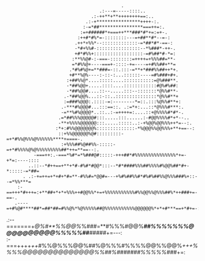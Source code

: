                                               .                                            
                                      .:---=-----::::..                                   
                                   .:-++**+**++++++++==:..                                
                                 .:-+****************++++-:.                              
                                :-=*##****************===++=:.                            
                               :=+######*+===++***###*#*+=:=+-.                           
                              :++#*#%*=-::::::::---=+##**#*--=-:                          
                             .++*+%%*--:::::::::::::-=*##*#*-==-:                         
                             -*#+%%#-::::::::::::::::--*%###*-++-.                        
                             +#*#%%+::::::::::::::::::-=#%##*#-*=:                        
                            :**%%@#-:-===-::::::::=++++=+%%%##=**-                        
                            =*#%%@+----===+-::::-+=----=+#%%##+**=                        
                           .*#%#%@+=**###=-::.:::-=**+*###%%##++*+.                       
                           +#**%@%----:-::-:...::::::----=#%###+#+.                       
                          :+##%%@*....:::::....:::::::::::=@%###**.                       
                          -*##%@@+.....::::....::::::::::::#@%#%##:                       
                          -*##%@@#....::--.....:::--:::::::*@%%#**-                       
                         .-*##%@@%...::-::..:::::::::::::::*@%%#**+                       
                         :=###%@@@:.::::-=:--------*=::.:::%@%%#**+:                      
                        .-***#%@@@#...:::==::. .:=*+:...::*@%%%#***:.                     
                        -=**%#%@@@@*..::..:-=++++=:....::+@%%%%#*#*-.                     
                       .=*##%%%@@@@@#:::.....:::......:-#@@%%%%#*+*--..                   
                       -**+%%%%@@@@@@:::.....:::::..:-+%@@%@@%%%++*=--:.                  
                      :*+:#%%@@@@@@@%::::::::::::::-*%@@@%%@@%%%+**+==--:                 
                       ::+%%@@@@@@%@#:::::::::-=+*#%%@%%%@%%%%%%****+====-.               
                        :+%%%##%@##%%-:::::-=+*#%%%%@%@%%%%%%%%%##*++=**==--:.            
              -===++:.-===*%#*=*%###@#:::::-+++##*#%%%%%%%%%%%%%%%*+=-+*=:----::::        
            ..::--*#++==+**+*#-#%#*#@@*:::--*#*####%%%##%%%%#%@@%##*#+-*:::::-=*##=       
          . .:-+=++=+*+#+*#=**-#%%#=*@@#=---+%#%##%%#*#%#%##%%@%%%###%+::--=*%%***=       
        :-==+++*#+++=:+**##+*+*+%%%++#@@%%*+=+%%%%%%%%%%%#%%@@%%@%%%##%*++###+=-==-.      
       .----=+#%@#****##*=##*##=#%%@%*%@%%%%%##@%%%%%%%%%%%@@@@@@%*+*+#***==+*#+=-::.     
   .:--=======+*@%#**%%@@%*%###=**#%%%#@@%****##%%%%%%%@@@@@@@@@@%%%%%##***#####*+=---:   
 :-===++++*++*#%%@%%%@@%##%@%%%#%%%%@@%%@@%*+++%%%%@@@@@@@@@@@@@@%%##%#######%%%%%###*+=: 



